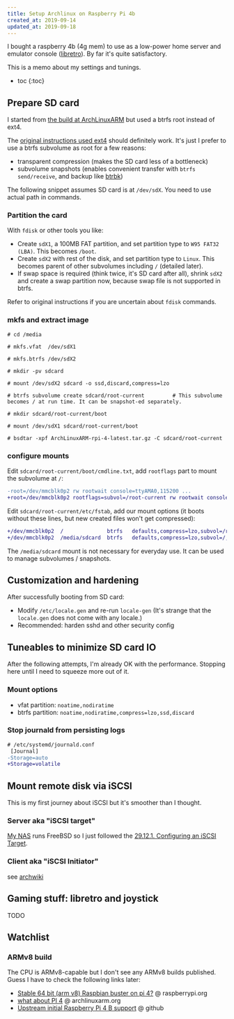```yaml
---
title: Setup Archlinux on Raspberry Pi 4b
created_at: 2019-09-14
updated_at: 2019-09-18
---
```


I bought a raspberry 4b (4g mem) to use as a low-power home server and emulator console ([libretro](https://www.archlinux.org/groups/x86_64/libretro/)). By far it's quite satisfactory.

This is a memo about my settings and tunings.

* toc
{:toc}

## Prepare SD card

I started from [the build at ArchLinuxARM](https://archlinuxarm.org/about/downloads) but used a btrfs root instead of ext4.

The [original instructions used ext4](https://archlinuxarm.org/platforms/armv8/broadcom/raspberry-pi-4)
should definitely work. It's just I prefer to use a btrfs subvolume as root for a few reasons:

- transparent compression (makes the SD card less of a bottleneck)
- subvolume snapshots (enables convenient transfer with `btrfs send/receive`, and backup like [btrbk](https://github.com/digint/btrbk))

The following snippet assumes SD card is at `/dev/sdX`. You need to use actual path in commands.

### Partition the card

With `fdisk` or other tools you like:

- Create `sdX1`, a 100MB FAT partition, and set partition type to `W95 FAT32 (LBA)`. This becomes `/boot`.
- Create `sdX2` with rest of the disk, and set partition type to `Linux`. This becomes parent of other subvolumes including `/` (detailed later).
- If swap space is required (think twice, it's SD card after all), shrink `sdX2` and create a swap partition now, because swap file is not supported in btrfs.

Refer to original instructions if you are uncertain about `fdisk` commands.

### mkfs and extract image

```
# cd /media

# mkfs.vfat  /dev/sdX1

# mkfs.btrfs /dev/sdX2

# mkdir -pv sdcard

# mount /dev/sdX2 sdcard -o ssd,discard,compress=lzo

# btrfs subvolume create sdcard/root-current         # This subvolume becomes / at run time. It can be snapshot-ed separately.

# mkdir sdcard/root-current/boot

# mount /dev/sdX1 sdcard/root-current/boot

# bsdtar -xpf ArchLinuxARM-rpi-4-latest.tar.gz -C sdcard/root-current
```

### configure mounts

Edit `sdcard/root-current/boot/cmdline.txt`, add `rootflags` part to mount the subvolume at `/`:

```diff
-root=/dev/mmcblk0p2 rw rootwait console=ttyAMA0,115200 ...
+root=/dev/mmcblk0p2 rootflags=subvol=/root-current rw rootwait console=ttyAMA0,115200 ...
```

Edit `sdcard/root-current/etc/fstab`, add our mount options (it boots without these lines, but new created files won't get compressed):

```diff
+/dev/mmcblk0p2  /              btrfs   defaults,compress=lzo,subvol=/root-current       0       0
+/dev/mmcblk0p2  /media/sdcard  btrfs   defaults,compress=lzo,subvol=/,noauto            0       0
```

The `/media/sdcard` mount is not necessary for everyday use. It can be used to manage subvolumes / snapshots.

## Customization and hardening

After successfully booting from SD card:

- Modify `/etc/locale.gen` and re-run `locale-gen` (It's strange that the `locale.gen` does not come with any locale.)
- Recommended: harden sshd and other security config

## Tuneables to minimize SD card IO

After the following attempts, I'm already OK with the performance. Stopping here until I need to squeeze more out of it.

### Mount options

- vfat partition: `noatime,nodiratime`
- btrfs partition: `noatime,nodiratime,compress=lzo,ssd,discard`

### Stop journald from persisting logs

```diff
# /etc/systemd/journald.conf
 [Journal]
-Storage=auto
+Storage=volatile
```

## Mount remote disk via iSCSI

This is my first journey about iSCSI but it's smoother than I thought.

### Server aka "iSCSI target"

[My NAS](/post/2017-09/freebsd-on-microserver/) runs FreeBSD so I just followed the [29.12.1. Configuring an iSCSI Target](https://www.freebsd.org/doc/en_US.ISO8859-1/books/handbook/network-iscsi.html).

### Client aka "iSCSI Initiator"

see [archwiki](https://wiki.archlinux.org/index.php/Open-iSCSI)

## Gaming stuff: libretro and joystick

TODO

## Watchlist

### ARMv8 build

The CPU is ARMv8-capable but I don't see any ARMv8 builds published. Guess I have to check the following links later:

- [Stable 64 bit (arm v8) Raspbian buster on pi 4?](https://www.raspberrypi.org/forums/viewtopic.php?t=245658) @ raspberrypi.org
- [what about PI 4](https://archlinuxarm.org/forum/viewtopic.php?f=8&t=13734&start=50) @ archlinuxarm.org
- [Upstream initial Raspberry Pi 4 B support](https://github.com/lategoodbye/rpi-zero/issues/43) @ github

